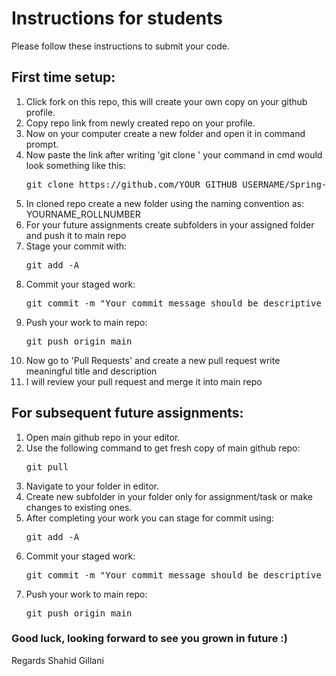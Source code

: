 # Instructions for students
<p>Please follow these instructions to submit your code.</p>

## First time setup:
<ol>
<li>Click fork on this repo, this will create your own copy on your github profile.</li>
<li>Copy repo link from newly created repo on your profile.</li>
<li>Now on your computer create a new folder and open it in command prompt.</li>
<li>Now paste the link after writing 'git clone ' your command in cmd would look something like this: 
<pre>git clone https://github.com/YOUR_GITHUB_USERNAME/Spring-2023---Web-Engineering.git</pre>
</li>
<li>In cloned repo create a new folder using the naming convention as: YOURNAME_ROLLNUMBER</li>
<li>For your future assignments create subfolders in your assigned folder and push it to main repo</li>
<li>Stage your commit with: <pre>git add -A</pre></li>
<li>Commit your staged work: <pre>git commit -m "Your commit message should be descriptive here"</pre></li>
<li>Push your work to main repo: <pre>git push origin main</pre></li>
<li>Now go to 'Pull Requests' and create a new pull request write meaningful title and description</li>
<li>I will review your pull request and merge it into main repo</li>
</ol>

## For subsequent future assignments:
<ol>
<li>Open main github repo in your editor.</li>
<li>Use the following command to get fresh copy of main github repo: <pre>git pull</pre></li>
<li>Navigate to your folder in editor.</li>
<li>Create new subfolder in your folder only for assignment/task or make changes to existing ones.</li>
<li>After completing your work you can stage for commit using: <pre>git add -A</pre></li>
<li>Commit your staged work: <pre>git commit -m "Your commit message should be descriptive here"</pre></li>
<li>Push your work to main repo: <pre>git push origin main</pre></li>
</ol>

### Good luck, looking forward to see you grown in future :)
Regards Shahid Gillani
